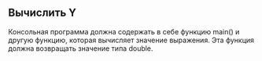 <h2>Вычислить Y</h2>
Консольная программа должна содержать в себе функцию main() и другую функцию, которая вычисляет значение выражения. Эта функция должна возвращать значение типа double.
